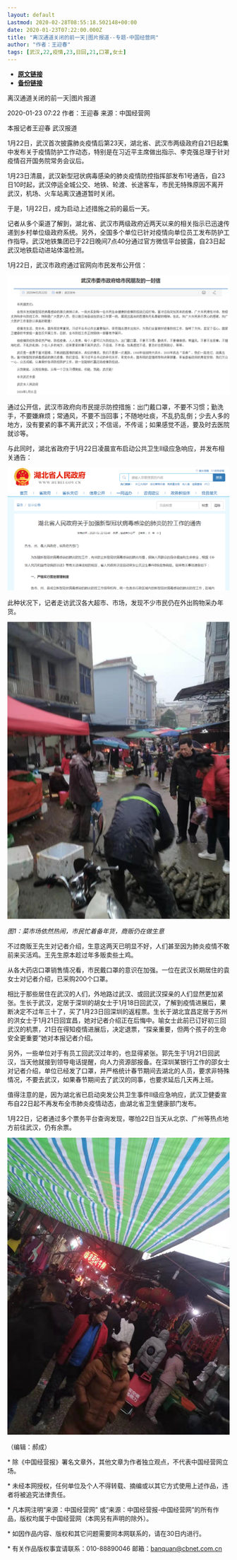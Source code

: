 ```yaml
---
layout: default
Lastmod: 2020-02-28T08:55:18.502148+00:00
date: 2020-01-23T07:22:00.000Z
title: "离汉通道关闭的前一天|图片报道--专题-中国经营网"
author: "作者：王迎春"
tags: [武汉,22,疫情,23,日回,21,口罩,女士]
---
```


* [**原文链接**](http://www.cb.com.cn/index/show/special/cv/cv13413143124)
* [**备份链接**](https://web.archive.org/web/20200211132726/http://www.cb.com.cn/index/show/special/cv/cv13413143124)


离汉通道关闭的前一天|图片报道

2020-01-23 07:22 作者：王迎春 来源：中国经营网

本报记者王迎春 武汉报道

1月22日，武汉首次披露肺炎疫情后第23天，湖北省、武汉市两级政府自21日起集中发布关于疫情防护工作动态，特别是在习近平主席做出指示、李克强总理于针对疫情召开国务院常务会议后。

1月23日清晨，武汉新型冠状病毒感染的肺炎疫情防控指挥部发布1号通告，自23日10时起，武汉停运全城公交、地铁、轮渡、长途客车，市民无特殊原因不离开武汉，机场、火车站离汉通道暂时关闭。

于是，1月22日，成为启动上述措施之前的最后一天。

记者从多个渠道了解到，湖北省、武汉市两级政府近两天以来的相关指示已迅速传递到乡村单位级政府系统。另外，全国多个单位已针对疫情向单位员工发布防护工作指导。武汉地铁集团已于22日晚间7点40分通过官方微信平台披露，自23日起武汉地铁启动进站体温检测。

1月22日，武汉市政府通过官网向市民发布公开信：

![1579734884454216.png](/images/post/b301ff887280f3cff670b6104e1872a2.png)

通过公开信，武汉市政府向市民提示防控措施：出门戴口罩，不要不习惯；勤洗手，不要嫌麻烦；常通风，不要不当回事；不随地吐痰，不乱扔乱倒；少去人多的地方，没有要紧的事不离开武汉；不信谣，不传谣；如果感觉不适，要及时去医院就诊等。

与此同时，湖北省政府于1月22日凌晨宣布启动公共卫生Ⅱ级应急响应，并发布相关通告：

![1579734936199775.png](/images/post/b24e31923c6890a486dc3edcc05e358a.png)

此种状况下，记者走访武汉各大超市、市场，发现不少市民仍在外出购物采办年货。

![1579734991209223.png](/images/post/8d0285bd89657e3f207c705bd2a18cda.png)

_图1：菜市场依然热闹，市民忙着备年货，商贩仍在做生意_

不过商贩王先生对记者介绍，生意这两天已明显不好，人们甚至因为肺炎疫情不敢前来买活鸡。王先生原本趁过年多贩卖些土鸡。

从各大药店口罩销售情况看，市民戴口罩的意识在加强。一位在武汉长期居住的袁女士对记者介绍，已采购200个口罩。

相比于那些居住在武汉的人们，外地路过武汉、或回武汉探亲的人们显然更加紧张。生长于武汉，定居于深圳的胡女士于1月18日回武汉，了解到疫情进展后，果断决定不过年三十了，买了1月23日回深圳的返程票。生长于湖北宜昌定居于苏州的洪女士于1月21日回宜昌，她对记者介绍正在后悔中。喻女士此前已订好初三回武汉的机票，21日在得知疫情进展后，决定退票，“探亲重要，但两个孩子的生命安全更重要”她对本报记者介绍。

另外，一些单位对于有员工回武汉过年的，也显得紧张。郭先生于1月21日回武汉，当天他就接到领导电话提醒，向人力资源部报备。在深圳某银行工作的邵女士对记者介绍，单位已经发了口罩，并严格统计春节期间去湖北的人员，要求非特殊情况，不要去武汉，如果春节期间去了武汉的同事，也要求延后几天再上班。

值得注意的是，因为湖北省已启动突发公共卫生事件Ⅱ级应急响应，武汉卫健委宣布自22日起不再发布全市肺炎疫情动态，由湖北省卫生健康部门发布。

1月22日，记者通过多个票务平台查询发现，哪怕22日当天从北京、广州等热点地方前往武汉，仍有余票。

![1579735069202803.png](/images/post/ed5fc0314659e876f385f534bc77d8c1.png)

（编辑：郝成）

\* 除《中国经营报》署名文章外，其他文章为作者独立观点，不代表中国经营网立场。

\* 未经本网授权，任何单位及个人不得转载、摘编或以其它方式使用上述作品，违者将被追究法律责任。

\* 凡本网注明“来源：中国经营网” 或“来源：中国经营报-中国经营网”的所有作品，版权均属于中国经营网（本网另有声明的除外）。

\* 如因作品内容、版权和其它问题需要同本网联系的，请在30日内进行。

\* 有关作品版权事宜请联系：010-88890046 邮箱：banquan@cbnet.com.cn

